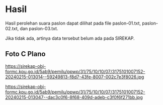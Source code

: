 # Hasil

Hasil perolehan suara paslon dapat dilihat pada file paslon-01.txt, paslon-02.txt, dan paslon-03.txt.

Jika tidak ada, artinya data tersebut belum ada pada SIREKAP.

## Foto C Plano

https://sirekap-obj-formc.kpu.go.id/5ab9/pemilu/ppwp/31/75/10/10/07/3175101007152-20240215-013014--59249813-f8d7-43fe-8007-002c7e3f8026.jpg

https://sirekap-obj-formc.kpu.go.id/5ab9/pemilu/ppwp/31/75/10/10/07/3175101007152-20240215-013047--dac3c0f6-8f68-409d-adeb-c3f0f6f271bb.jpg

